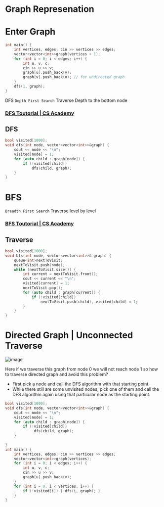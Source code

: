 # Graph Represenation

# Enter Graph 
```cpp
int main() {
    int vertices, edges; cin >> vertices >> edges;
    vector<vector<int>>graph(vertices + 1);
    for (int i = 0; i < edges; i++) {
        int u, v, c;
        cin >> u >> v;
        graph[u].push_back(v);
        graph[v].push_back(u); // for undirected graph
    }
    dfs(1, graph);
}
```

DFS
`Depth First Search` Traverse Depth to the bottom node
### [DFS Toutorial | CS Academy](https://csacademy.com/lesson/depth_first_search)
## DFS 
```cpp
bool visited[1000];
void dfs(int node, vector<vector<int>>&graph) {
    cout << node << "\n";
    visited[node] = 1;
    for (auto child : graph[node]) {
        if (!visited[child])
            dfs(child, graph);
    }
} 
``` 
    
# BFS
`Breadth First Search` Traverse level by level
### [BFS Toutorial | CS Academy](https://csacademy.com/lesson/breadth_first_search)
## Traverse
```cpp
bool visited[1000];
void bfs(int node, vector<vector<int>>& graph) {
    queue<int>nextToVisit;
    nextToVisit.push(node);
    while (nextToVisit.size()) {
        int current = nextToVisit.front();
        cout << current << "\n";
        visited[current] = 1; 
        nextToVisit.pop();
        for (auto child : graph[current]) {
            if (!visited[child])
                nextToVisit.push(child), visited[child] = 1;
        }
    }
}
```
    
# Directed Graph | Unconnected Traverse
![image](https://user-images.githubusercontent.com/99830416/230778759-808206dc-4e44-4616-849b-ab6615cc76d3.png)
    
Here if we traverse this graph from node 0 we will not reach node 1 so how to traverse directed graph and avoid this problem? 
- First pick a node and call the DFS algorithm with that starting point.
- While there still are some unvisited nodes, pick one of them and call the DFS algorithm again using that particular node as the starting point.
```cpp
bool visited[1000];
void dfs(int node, vector<vector<int>>&graph) {
    cout << node << "\n";
    visited[node] = 1;
    for (auto child : graph[node]) {
        if (!visited[child])
             dfs(child, graph);
    }
    
}    
int main() {
    int vertices, edges; cin >> vertices >> edges;
    vector<vector<int>>graph(vertices);
    for (int i = 0; i < edges; i++) {
        int u, v, c;
        cin >> u >> v;
        graph[u].push_back(v);
    }
    for (int i = 0; i < vertices; i++) {
        if (!visited[i]) { dfs(i, graph); }
    }
}
```
